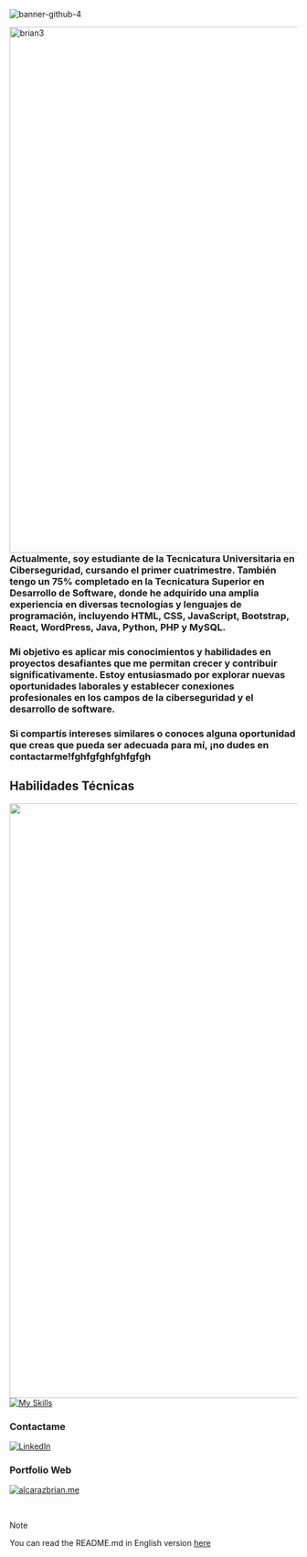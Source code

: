 ![banner-github-4](https://github.com/alcarazbrian/alcarazbrian/assets/88253226/4486444d-c39e-408b-bba5-4861b309661c)


<img align="right" src="https://github.com/alcarazbrian/alcarazbrian/assets/88253226/9dbde356-2c87-4234-86cb-9b3378606635" alt="brian3" style="max-width: 100%; height: 23vh;">

<h3 align="left">
Actualmente, soy estudiante de la Tecnicatura Universitaria en Ciberseguridad, cursando el primer cuatrimestre. También tengo un 75% completado en la Tecnicatura Superior en Desarrollo de Software, donde he adquirido una amplia experiencia en diversas tecnologías y lenguajes de programación, incluyendo HTML, CSS, JavaScript, Bootstrap, React, WordPress, Java, Python, PHP y MySQL.
</h3>
<h3 align="left">
Mi objetivo es aplicar mis conocimientos y habilidades en proyectos desafiantes que me permitan crecer y contribuir significativamente. Estoy entusiasmado por explorar nuevas oportunidades laborales y establecer conexiones profesionales en los campos de la ciberseguridad y el desarrollo de software.
</h3>
<h3 align="left">
Si compartís intereses similares o conoces alguna oportunidad que creas que pueda ser adecuada para mí, ¡no dudes en contactarme!fghfgfghfghfgfgh
</h3>


<h2 align="left"> Habilidades Técnicas </h2>
<img align="left" style="max-width: 100%; height: 26vh;" src="https://github.com/alcarazbrian/alcarazbrian/assets/88253226/e24545c1-a942-40db-be07-edb45073a85f">

 [![My Skills](https://skillicons.dev/icons?i=html,css,javascript,bootstrap,react,astro,wordpress,java,php,mysql,python,photoshop&perline=4)]()<br/>


### Contactame
[![LinkedIn](https://img.shields.io/badge/linkedin-%230077B5.svg?style=for-the-badge&logo=linkedin&logoColor=white)](https://www.linkedin.com/in/alcarazbrian/)
### Portfolio Web
[![alcarazbrian.me](https://img.shields.io/badge/alcarazbrian.me%20-000000?style=for-the-badge&logoColor=white)](https://www.linkedin.com/in/alcarazbrian/)

<br/>

> [!NOTE]  
> You can read the README.md in English version [here](https://github.com/alcarazbrian/alcarazbrian/blob/main/README_EN.md)
